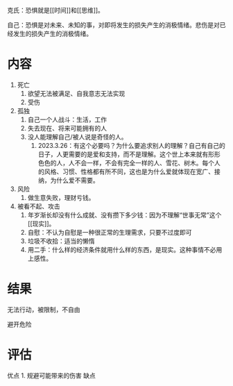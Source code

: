 克氏：恐惧就是[[时间]]和[[思维]]。

自己：恐惧是对未来、未知的事，对即将发生的损失产生的消极情绪。悲伤是对已经发生的损失产生的消极情绪。
# 内容
1. 死亡
	1. 欲望无法被满足、自我意志无法实现
	2. 受伤
2. 孤独
	1. 自己一个人战斗：生活，工作
	2. 失去现在、将来可能拥有的人
	3. 没人能理解自己/被人说是奇怪的人。
		1. 2023.3.26：有这个必要吗？为什么要追求别人的理解？自己有自己的日子，人更需要的是爱和支持，而不是理解。这个世上本来就有形形色色的人，人不会一样，不会有完全一样的人、雪花、树木。每个人的风格、习惯、性格都有所不同，这也是为什么爱就体现在宽广、接纳，为什么爱不需要。
3. 风险
	1. 做生意失败，理财亏钱。
4. 被看不起、攻击
	1. 年岁渐长却没有什么成就、没有攒下多少钱：因为不理解“世事无常”这个[[现实]]。
	2. 自慰：不认为自慰是一种很正常的生理需求，只要不过度即可
	3. 垃圾不收拾：适当的懒惰
	4. 用二手：什么样的经济条件就用什么样的东西，是现实。这种事情不必用上感性。
# 结果
无法行动，被限制，不自由

避开危险
# 评估
优点
	1. 规避可能带来的伤害
缺点
	